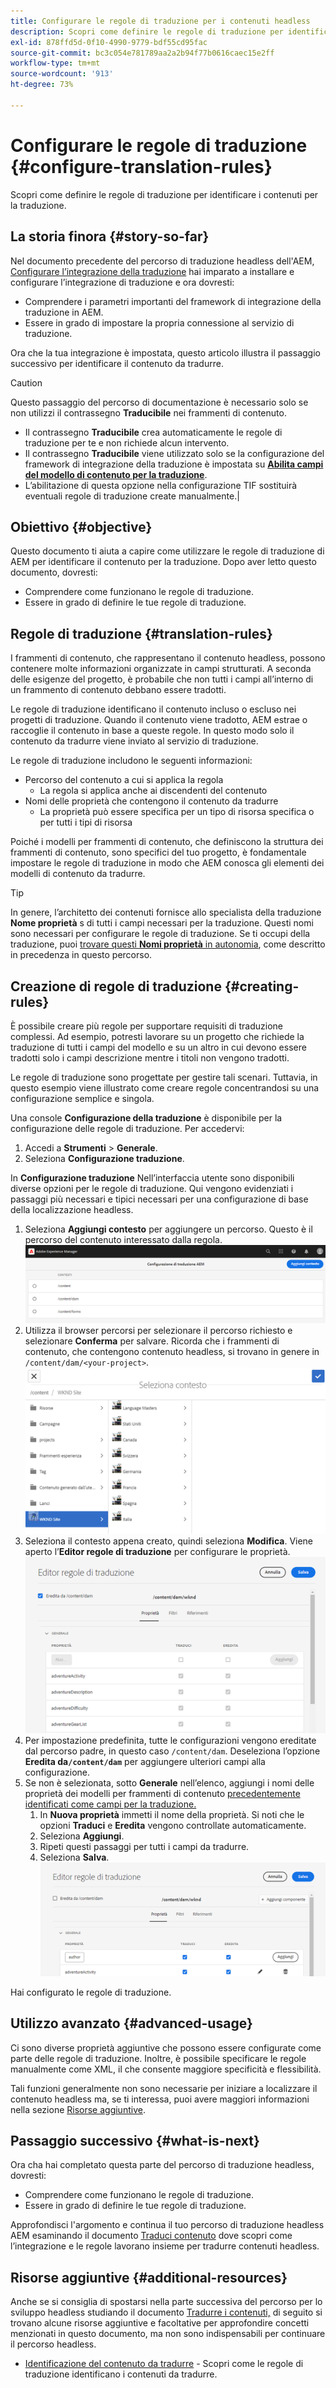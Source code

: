 ```yaml
---
title: Configurare le regole di traduzione per i contenuti headless
description: Scopri come definire le regole di traduzione per identificare i contenuti per la traduzione.
exl-id: 878ffd5d-0f10-4990-9779-bdf55cd95fac
source-git-commit: bc3c054e781789aa2a2b94f77b0616caec15e2ff
workflow-type: tm+mt
source-wordcount: '913'
ht-degree: 73%

---
```


# Configurare le regole di traduzione {#configure-translation-rules}

Scopri come definire le regole di traduzione per identificare i contenuti per la traduzione.

## La storia finora {#story-so-far}

Nel documento precedente del percorso di traduzione headless dell&#39;AEM, [Configurare l’integrazione della traduzione](configure-connector.md) hai imparato a installare e configurare l’integrazione di traduzione e ora dovresti:

* Comprendere i parametri importanti del framework di integrazione della traduzione in AEM.
* Essere in grado di impostare la propria connessione al servizio di traduzione.

Ora che la tua integrazione è impostata, questo articolo illustra il passaggio successivo per identificare il contenuto da tradurre.

>[!CAUTION]
>
>Questo passaggio del percorso di documentazione è necessario solo se non utilizzi il contrassegno **Traducibile** nei frammenti di contenuto.
>
>* Il contrassegno **Traducibile** crea automaticamente le regole di traduzione per te e non richiede alcun intervento.
>* Il contrassegno **Traducibile** viene utilizzato solo se la configurazione del framework di integrazione della traduzione è impostata su **[Abilita campi del modello di contenuto per la traduzione](/help/sites-cloud/administering/translation/integration-framework.md)**.
>* L’abilitazione di questa opzione nella configurazione TIF sostituirà eventuali regole di traduzione create manualmente.|

## Obiettivo {#objective}

Questo documento ti aiuta a capire come utilizzare le regole di traduzione di AEM per identificare il contenuto per la traduzione. Dopo aver letto questo documento, dovresti:

* Comprendere come funzionano le regole di traduzione.
* Essere in grado di definire le tue regole di traduzione.

## Regole di traduzione {#translation-rules}

I frammenti di contenuto, che rappresentano il contenuto headless, possono contenere molte informazioni organizzate in campi strutturati. A seconda delle esigenze del progetto, è probabile che non tutti i campi all’interno di un frammento di contenuto debbano essere tradotti.

Le regole di traduzione identificano il contenuto incluso o escluso nei progetti di traduzione. Quando il contenuto viene tradotto, AEM estrae o raccoglie il contenuto in base a queste regole. In questo modo solo il contenuto da tradurre viene inviato al servizio di traduzione.

Le regole di traduzione includono le seguenti informazioni:

* Percorso del contenuto a cui si applica la regola
   * La regola si applica anche ai discendenti del contenuto
* Nomi delle proprietà che contengono il contenuto da tradurre
   * La proprietà può essere specifica per un tipo di risorsa specifica o per tutti i tipi di risorsa

Poiché i modelli per frammenti di contenuto, che definiscono la struttura dei frammenti di contenuto, sono specifici del tuo progetto, è fondamentale impostare le regole di traduzione in modo che AEM conosca gli elementi dei modelli di contenuto da tradurre.

>[!TIP]
>
>In genere, l’architetto dei contenuti fornisce allo specialista della traduzione **Nome proprietà** s di tutti i campi necessari per la traduzione. Questi nomi sono necessari per configurare le regole di traduzione. Se ti occupi della traduzione, puoi [trovare questi **Nomi proprietà** in autonomia](getting-started.md#content-modlels), come descritto in precedenza in questo percorso.

## Creazione di regole di traduzione {#creating-rules}

È possibile creare più regole per supportare requisiti di traduzione complessi. Ad esempio, potresti lavorare su un progetto che richiede la traduzione di tutti i campi del modello e su un altro in cui devono essere tradotti solo i campi descrizione mentre i titoli non vengono tradotti.

Le regole di traduzione sono progettate per gestire tali scenari. Tuttavia, in questo esempio viene illustrato come creare regole concentrandosi su una configurazione semplice e singola.

Una console **Configurazione della traduzione** è disponibile per la configurazione delle regole di traduzione. Per accedervi:

1. Accedi a **Strumenti** > **Generale**.
1. Seleziona **Configurazione traduzione**.

In **Configurazione traduzione** Nell’interfaccia utente sono disponibili diverse opzioni per le regole di traduzione. Qui vengono evidenziati i passaggi più necessari e tipici necessari per una configurazione di base della localizzazione headless.

1. Seleziona **Aggiungi contesto** per aggiungere un percorso. Questo è il percorso del contenuto interessato dalla regola.
   ![Aggiungi contesto](assets/add-translation-context.png)
1. Utilizza il browser percorsi per selezionare il percorso richiesto e selezionare **Conferma** per salvare. Ricorda che i frammenti di contenuto, che contengono contenuto headless, si trovano in genere in `/content/dam/<your-project>`.
   ![Seleziona il percorso](assets/select-context.png)
1. Seleziona il contesto appena creato, quindi seleziona **Modifica**. Viene aperto l’**Editor regole di traduzione** per configurare le proprietà.
   ![Editor regole di traduzione](assets/translation-rules-editor.png)
1. Per impostazione predefinita, tutte le configurazioni vengono ereditate dal percorso padre, in questo caso `/content/dam`. Deseleziona l’opzione **Eredita da`/content/dam`** per aggiungere ulteriori campi alla configurazione.
1. Se non è selezionata, sotto **Generale** nell’elenco, aggiungi i nomi delle proprietà dei modelli per frammenti di contenuto [precedentemente identificati come campi per la traduzione.](getting-started.md#content-models)
   1. In **Nuova proprietà** immetti il nome della proprietà. Si noti che le opzioni **Traduci** e **Eredita** vengono controllate automaticamente.
   1. Seleziona **Aggiungi**.
   1. Ripeti questi passaggi per tutti i campi da tradurre.
   1. Seleziona **Salva**.
      ![Aggiungi proprietà](assets/add-property.png)

Hai configurato le regole di traduzione.

## Utilizzo avanzato {#advanced-usage}

Ci sono diverse proprietà aggiuntive che possono essere configurate come parte delle regole di traduzione. Inoltre, è possibile specificare le regole manualmente come XML, il che consente maggiore specificità e flessibilità.

Tali funzioni generalmente non sono necessarie per iniziare a localizzare il contenuto headless ma, se ti interessa, puoi avere maggiori informazioni nella sezione [Risorse aggiuntive](#additional-resources).

## Passaggio successivo {#what-is-next}

Ora cha hai completato questa parte del percorso di traduzione headless, dovresti:

* Comprendere come funzionano le regole di traduzione.
* Essere in grado di definire le tue regole di traduzione.

Approfondisci l&#39;argomento e continua il tuo percorso di traduzione headless AEM esaminando il documento [Traduci contenuto](translate-content.md) dove scopri come l’integrazione e le regole lavorano insieme per tradurre contenuti headless.

## Risorse aggiuntive {#additional-resources}

Anche se si consiglia di spostarsi nella parte successiva del percorso per lo sviluppo headless studiando il documento [Tradurre i contenuti,](translate-content.md) di seguito si trovano alcune risorse aggiuntive e facoltative per approfondire concetti menzionati in questo documento, ma non sono indispensabili per continuare il percorso headless.

* [Identificazione del contenuto da tradurre](/help/sites-cloud/administering/translation/rules.md) - Scopri come le regole di traduzione identificano i contenuti da tradurre.
